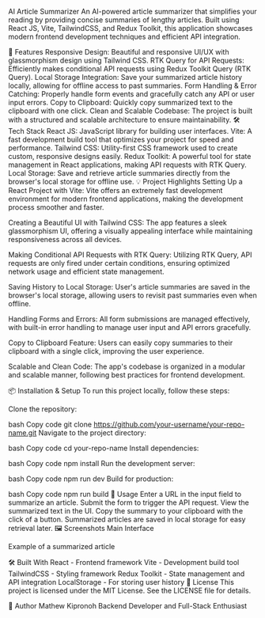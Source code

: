AI Article Summarizer
An AI-powered article summarizer that simplifies your reading by providing concise summaries of lengthy articles. Built using React JS, Vite, TailwindCSS, and Redux Toolkit, this application showcases modern frontend development techniques and efficient API integration.

🚀 Features
Responsive Design: Beautiful and responsive UI/UX with glassmorphism design using Tailwind CSS.
RTK Query for API Requests: Efficiently makes conditional API requests using Redux Toolkit Query (RTK Query).
Local Storage Integration: Save your summarized article history locally, allowing for offline access to past summaries.
Form Handling & Error Catching: Properly handle form events and gracefully catch any API or user input errors.
Copy to Clipboard: Quickly copy summarized text to the clipboard with one click.
Clean and Scalable Codebase: The project is built with a structured and scalable architecture to ensure maintainability.
🛠️ Tech Stack
React JS: JavaScript library for building user interfaces.
Vite: A fast development build tool that optimizes your project for speed and performance.
Tailwind CSS: Utility-first CSS framework used to create custom, responsive designs easily.
Redux Toolkit: A powerful tool for state management in React applications, making API requests with RTK Query.
Local Storage: Save and retrieve article summaries directly from the browser's local storage for offline use.
💡 Project Highlights
Setting Up a React Project with Vite:
Vite offers an extremely fast development environment for modern frontend applications, making the development process smoother and faster.

Creating a Beautiful UI with Tailwind CSS:
The app features a sleek glassmorphism UI, offering a visually appealing interface while maintaining responsiveness across all devices.

Making Conditional API Requests with RTK Query:
Utilizing RTK Query, API requests are only fired under certain conditions, ensuring optimized network usage and efficient state management.

Saving History to Local Storage:
User's article summaries are saved in the browser's local storage, allowing users to revisit past summaries even when offline.

Handling Forms and Errors:
All form submissions are managed effectively, with built-in error handling to manage user input and API errors gracefully.

Copy to Clipboard Feature:
Users can easily copy summaries to their clipboard with a single click, improving the user experience.

Scalable and Clean Code:
The app's codebase is organized in a modular and scalable manner, following best practices for frontend development.

📦 Installation & Setup
To run this project locally, follow these steps:

Clone the repository:

bash
Copy code
git clone https://github.com/your-username/your-repo-name.git
Navigate to the project directory:

bash
Copy code
cd your-repo-name
Install dependencies:

bash
Copy code
npm install
Run the development server:

bash
Copy code
npm run dev
Build for production:

bash
Copy code
npm run build
🔧 Usage
Enter a URL in the input field to summarize an article.
Submit the form to trigger the API request.
View the summarized text in the UI.
Copy the summary to your clipboard with the click of a button.
Summarized articles are saved in local storage for easy retrieval later.
🖼️ Screenshots
Main Interface

Example of a summarized article

🛠️ Built With
React - Frontend framework
Vite - Development build tool
TailwindCSS - Styling framework
Redux Toolkit - State management and API integration
LocalStorage - For storing user history
📝 License
This project is licensed under the MIT License. See the LICENSE file for details.

👤 Author
Mathew Kipronoh
Backend Developer and Full-Stack Enthusiast
